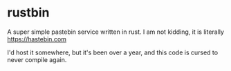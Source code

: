 # rustbin
A super simple pastebin service written in rust.
I am not kidding, it is literally https://hastebin.com
  
I'd host it somewhere, but it's been over a year, and this code is cursed to never compile again.
